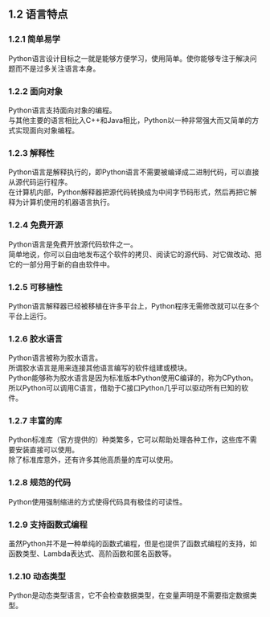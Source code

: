 ## 1.2 语言特点

### 1.2.1 简单易学
  
Python语言设计目标之一就是能够方便学习，使用简单。使你能够专注于解决问题而不是过多关注语言本身。
  
### 1.2.2 面向对象
  
Python语言支持面向对象的编程。  
与其他主要的语言相比入C++和Java相比，Python以一种非常强大而又简单的方式实现面向对象编程。
  
### 1.2.3 解释性

Python语言是解释执行的，即Python语言不需要被编译成二进制代码，可以直接从源代码运行程序。  
在计算机内部，Python解释器把源代码转换成为中间字节码形式，然后再把它解释为计算机使用的机器语言执行。
  
### 1.2.4 免费开源

Python语言是免费开放源代码软件之一。  
简单地说，你可以自由地发布这个软件的拷贝、阅读它的源代码、对它做改动、把它的一部分用于新的自由软件中。
  
### 1.2.5 可移植性

Python语言解释器已经被移植在许多平台上，Python程序无需修改就可以在多个平台上运行。
  
### 1.2.6 胶水语言

Python语言被称为胶水语言。  
所谓胶水语言是用来连接其他语言编写的软件组建或模块。  
Python能够称为胶水语言是因为标准版本Python使用C编译的，称为CPython。所以Python可以调用C语言，借助于C接口Python几乎可以驱动所有已知的软件。
  
### 1.2.7 丰富的库
  
Python标准库（官方提供的）种类繁多，它可以帮助处理各种工作，这些库不需要安装直接可以使用。  
除了标准库意外，还有许多其他高质量的库可以使用。
  
### 1.2.8 规范的代码

Python使用强制缩进的方式使得代码具有极佳的可读性。
  
### 1.2.9 支持函数式编程

虽然Python并不是一种单纯的函数式编程，但是也提供了函数式编程的支持，如函数类型、Lambda表达式、高阶函数和匿名函数等。
  
### 1.2.10 动态类型

Python是动态类型语言，它不会检查数据类型，在变量声明是不需要指定数据类型。